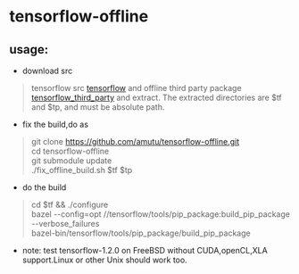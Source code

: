 # tensorflow-offline

## usage:

* download src
> tensorflow src [tensorflow](https://github.com/tensorflow/tensorflow/releases) and offline third party package [tensorflow_third_party](https://github.com/amutu/tensorflow_third_party/releases) and extract. The extracted directories are $tf and $tp, and must be absolute path.

* fix the build,do as
> git clone https://github.com/amutu/tensorflow-offline.git  
> cd tensorflow-offline  
> git submodule update  
> ./fix_offline_build.sh $tf $tp  

* do the build
> cd $tf && ./configure  
> bazel --config=opt //tensorflow/tools/pip_package:build_pip_package --verbose_failures  
> bazel-bin/tensorflow/tools/pip_package/build_pip_package  

* note:
test tensorflow-1.2.0 on FreeBSD without CUDA,openCL,XLA support.Linux or other Unix should work too.
